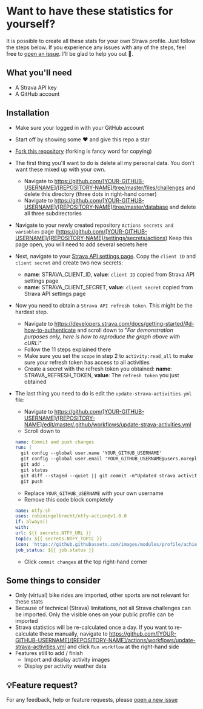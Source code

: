 # Want to have these statistics for yourself?

It is possible to create all these stats for your own Strava profile.
Just follow the steps below. If you experience any issues with any of the steps,
feel free to [open an issue](https://github.com/robiningelbrecht/strava-activities/issues/new). I'll be glad to help you out 💅.

## What you'll need

* A Strava API key
* A GitHub account

## Installation

* Make sure your logged in with your GitHub account
* Start off by showing some ❤️ and give this repo a star
* [Fork this repository](https://github.com/robiningelbrecht/strava-activities/fork)
  (forking is fancy word for copying)
* The first thing you'll want to do is delete all my personal data. You don't want these mixed up
  with your own.
  * Navigate to https://github.com/[YOUR-GITHUB-USERNAME]/[REPOSITORY-NAME]/tree/master/files/challenges 
    and delete this directory (three dots in right-hand corner)
  * Navigate to https://github.com/[YOUR-GITHUB-USERNAME]/[REPOSITORY-NAME]/tree/master/database
    and delete all three subdirectories
* Navigate to your newly created repository `Actions secrets and variables` page (https://github.com/[YOUR-GITHUB-USERNAME]/[REPOSITORY-NAME]/settings/secrets/actions)
  Keep this page open, you will need to add several secrets here
* Next, navigate to your [Strava API settings page](https://www.strava.com/settings/api).
  Copy the `client ID` and `client secret` and create two new secrets:
    * __name__: STRAVA_CLIENT_ID, __value__: `client ID` copied from Strava API settings page
    * __name__: STRAVA_CLIENT_SECRET, __value__: `client secret` copied from Strava API settings page
* Now you need to obtain a `Strava API refresh token`. This might be the hardest step.
    * Navigate to https://developers.strava.com/docs/getting-started/#d-how-to-authenticate
      and scroll down to "_For demonstration purposes only, here is how to reproduce the graph above with cURL:_"
    * Follow the 11 steps explained there
    * Make sure you set the `scope` in step 2 to `activity:read_all` to make sure your refresh token has access to all activities
    * Create a secret with the refresh token you obtained: __name__: STRAVA_REFRESH_TOKEN, __value__: The `refresh token` you just obtained
* The last thing you need to do is edit the `update-strava-activities.yml` file:
    * Navigate to https://github.com/[YOUR-GITHUB-USERNAME]/[REPOSITORY-NAME]/edit/master/.github/workflows/update-strava-activities.yml
    * Scroll down to
    ```yml
    name: Commit and push changes
    run: |
      git config --global user.name 'YOUR_GITHUB_USERNAME'
      git config --global user.email 'YOUR_GITHUB_USERNAME@users.noreply.github.com'
      git add .
      git status
      git diff --staged --quiet || git commit -m"Updated strava activities"
      git push
    ```

    * Replace `YOUR_GITHUB_USERNAME` with your own username
    * Remove this code block completely

    ```yml
    name: ntfy.sh
    uses: robiningelbrecht/ntfy-action@v1.0.0
    if: always()
    with:
    url: ${{ secrets.NTFY_URL }}
    topic: ${{ secrets.NTFY_TOPIC }}
    icon: 'https://github.githubassets.com/images/modules/profile/achievements/starstruck-default.png'
    job_status: ${{ job.status }}
    ```

    * Click `commit changes` at the top right-hand corner

## Some things to consider

* Only (virtual) bike rides are imported, other sports are not relevant for these stats
* Because of technical (Strava) limitations, not all Strava challenges
  can be imported. Only the visible ones on your public profile can be imported
* Strava statistics will be re-calculated once a day. If you want to
  re-calculate these manually, navigate to https://github.com/[YOUR-GITHUB-USERNAME]/[REPOSITORY-NAME]/actions/workflows/update-strava-activities.yml
  and click `Run workflow` at the right-hand side
* Features still to add / finish
    * Import and display activity images
    * Display per activity weather data

## 💡Feature request?

For any feedback, help or feature requests, please [open a new issue](https://github.com/robiningelbrecht/strava-activities/issues/new)

